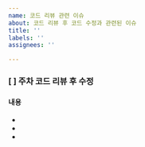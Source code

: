```yaml
---
name: 코드 리뷰 관련 이슈
about: 코드 리뷰 후 코드 수정과 관련된 이슈
title: ''
labels: ''
assignees: ''

---
```


### [ ] 주차 코드 리뷰 후 수정
#### 내용
-
-
-
